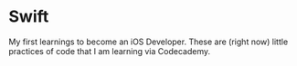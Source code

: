 # Swift
My first learnings to become an iOS Developer. These are (right now) little practices of code that I am learning via Codecademy.
